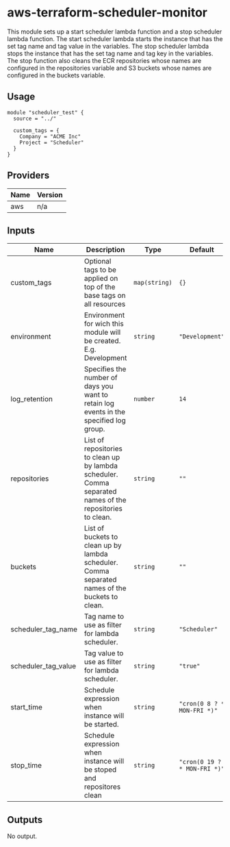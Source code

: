 # aws-terraform-scheduler-monitor

This module sets up a start scheduler lambda function and a stop scheduler lambda function. The start scheduler lambda starts the instance that has the set tag name and tag value in the variables. The stop scheduler lambda stops the instance that has the set tag name and tag key in the variables. The stop function also cleans the ECR repositories whose names are configured in the repositories variable and S3 buckets whose names are configured in the buckets variable. 

## Usage

```HCL
module "scheduler_test" {
  source = "../"

  custom_tags = {
    Company = "ACME Inc"
    Project = "Scheduler"
  }
}
```

## Providers

| Name | Version |
|------|---------|
| aws | n/a |

## Inputs

| Name | Description | Type | Default | Required |
|------|-------------|------|---------|:-----:|
| custom\_tags | Optional tags to be applied on top of the base tags on all resources | `map(string)` | `{}` | no |
| environment | Environment for wich this module will be created. E.g. Development | `string` | `"Development"` | no |
| log\_retention | Specifies the number of days you want to retain log events in the specified log group. | `number` | `14` | no |
| repositories | List of repositories to clean up by lambda scheduler. Comma separated names of the repositories to clean. | `string` | `""` | no |
| buckets | List of buckets to clean up by lambda scheduler. Comma separated names of the buckets to clean. | `string` | `""` | no |
| scheduler\_tag\_name | Tag name to use as filter for lambda scheduler. | `string` | `"Scheduler"` | no |
| scheduler\_tag\_value | Tag value to use as filter for lambda scheduler. | `string` | `"true"` | no |
| start\_time | Schedule expression when instance will be started. | `string` | `"cron(0 8 ? * MON-FRI *)"` | no |
| stop\_time | Schedule expression when instance will be stoped and repositores clean | `string` | `"cron(0 19 ? * MON-FRI *)"` | no |

## Outputs

No output.
